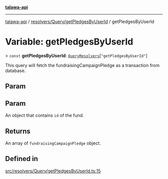 [**talawa-api**](../../../../README.md)

***

[talawa-api](../../../../modules.md) / [resolvers/Query/getPledgesByUserId](../README.md) / getPledgesByUserId

# Variable: getPledgesByUserId

\> `const` **getPledgesByUserId**: [`QueryResolvers`](../../../../types/generatedGraphQLTypes/type-aliases/QueryResolvers.md)\[`"getPledgesByUserId"`\]

This query will fetch the fundraisingCampaignPledge as a transaction from database.

## Param

## Param

An object that contains `id` of the fund.

## Returns

An array of `fundraisingCampaignPledge` object.

## Defined in

[src/resolvers/Query/getPledgesByUserId.ts:15](https://github.com/PalisadoesFoundation/talawa-api/blob/5c5b29a0ea487bda8306089fe128f43f3be29f94/src/resolvers/Query/getPledgesByUserId.ts#L15)
